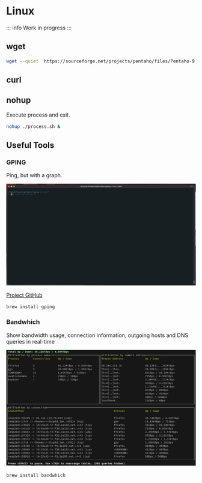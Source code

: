 # Linux
::: info
Work in progress
:::

## wget
```bash
wget --quiet  https://sourceforge.net/projects/pentaho/files/Pentaho-9.2/server/pentaho-server-ce-9.2.0.0-290.zip/download -O pentaho.zip
```
## curl

## nohup

Execute process and exit.
    
```bash
nohup ./process.sh &
```

## Useful Tools

### GPING
Ping, but with a graph. 

![Gping](./gping.gif)

[Project GitHub](https://github.com/orf/gping)

```bash
brew install gping
```
### Bandwhich
Show bandwidth usage, connection information, outgoing hosts and DNS queries in real-time

![Bandwhich](./bandwhich.png)

```bash
brew install bandwhich
```